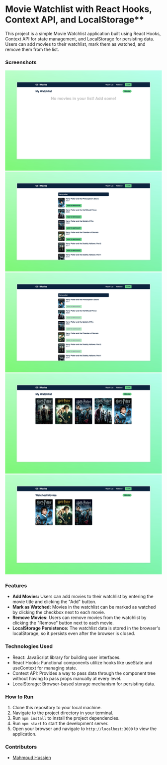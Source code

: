 # Movie Watchlist with React Hooks, Context API, and LocalStorage**

This project is a simple Movie Watchlist application built using React Hooks, Context API for state management, and LocalStorage for persisting data. Users can add movies to their watchlist, mark them as watched, and remove them from the list.

### Screenshots

![Context 1](./screens/context-1.jpeg)
![Context 2](./screens/context-2.jpeg)
![Context 3](./screens/context-3.jpeg)
![Context 4](./screens/context-4.jpeg)
![Context 5](./screens/context-5.jpeg)

### Features

- **Add Movies:** Users can add movies to their watchlist by entering the movie title and clicking the "Add" button.
- **Mark as Watched:** Movies in the watchlist can be marked as watched by clicking the checkbox next to each movie.
- **Remove Movies:** Users can remove movies from the watchlist by clicking the "Remove" button next to each movie.
- **LocalStorage Persistence:** The watchlist data is stored in the browser's localStorage, so it persists even after the browser is closed.

### Technologies Used

- React: JavaScript library for building user interfaces.
- React Hooks: Functional components utilize hooks like useState and useContext for managing state.
- Context API: Provides a way to pass data through the component tree without having to pass props manually at every level.
- LocalStorage: Browser-based storage mechanism for persisting data.

### How to Run

1. Clone this repository to your local machine.
2. Navigate to the project directory in your terminal.
3. Run `npm install` to install the project dependencies.
4. Run `npm start` to start the development server.
5. Open your browser and navigate to `http://localhost:3000` to view the application.

### Contributors

- [Mahmoud Hussien](https://github.com/mahmudhmh)
